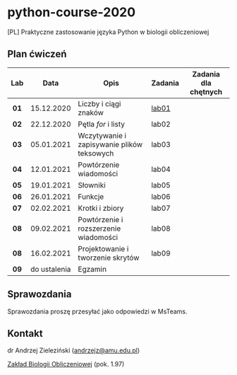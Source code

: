 # python-course-2020
[PL] Praktyczne zastosowanie języka Python w biologii obliczeniowej

## Plan ćwiczeń

| Lab | Data | Opis | Zadania | Zadania dla chętnych |
| :---: | --- | --- | --- | :---: |
| **01** | 15.12.2020 | Liczby i ciągi znaków | [lab01](./lab01.md)  | |
| **02**    | 22.12.2020 | Pętla *for* i listy  | lab02 | |
| **03**    | 05.01.2021 | Wczytywanie i zapisywanie plików teksowych  | lab03 | |
| **04**    | 12.01.2021 | Powtórzenie wiadomości  | lab04 | |
| **05**    | 19.01.2021 | Słowniki  | lab05 | |
| **06**    | 26.01.2021 | Funkcje  | lab06 | |
| **07**    | 02.02.2021 | Krotki i zbiory  | lab07 | |
| **08**    | 09.02.2021 | Powtórzenie i rozszerzenie wiadomości  | lab08 | |
| **08**    | 16.02.2021 | Projektowanie i tworzenie skrytów  | lab09 | |
| **09**    | do ustalenia | Egzamin  |  | |


## Sprawozdania

Sprawozdania proszę przesyłać jako odpowiedzi w MsTeams.


## Kontakt

dr Andrzej Zieleziński (andrzejz@amu.edu.pl)

[Zakład Biologii Obliczeniowej](http://www.combio.pl) (pok. 1.97)
